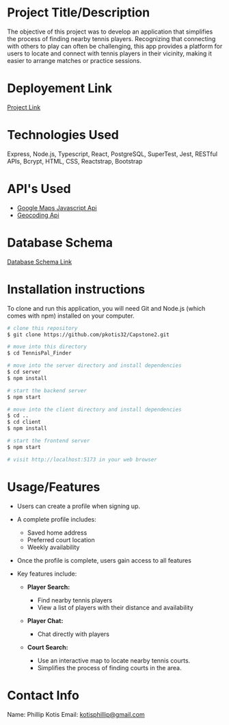 # Project Title/Description

The objective of this project was to develop an application that simplifies the process of finding nearby tennis players. Recognizing that connecting with others to play can often be challenging, this app provides a platform for users to locate and connect with tennis players in their vicinity, making it easier to arrange matches or practice sessions.


# Deployement Link

[Project Link](https://tennispal.onrender.com/)

# Technologies Used 

Express, Node.js, Typescript, React, PostgreSQL, SuperTest, Jest, RESTful APIs, Bcrypt, HTML, CSS, Reactstrap, Bootstrap

# API's Used
- [Google Maps Javascript Api](https://developers.google.com/codelabs/maps-platform/maps-platform-101-react-js#0)
- [Geocoding Api](https://developers.google.com/maps/documentation/geocoding/overview)


# Database Schema

[Database Schema Link](https://github.com/pkotis32/Capstone2/blob/main/TennisPal_Finder_schema.drawio.png)


# Installation instructions
To clone and run this application, you will need Git and Node.js (which comes with npm) installed on your computer.
```Bash
# clone this repository
$ git clone https://github.com/pkotis32/Capstone2.git

# move into this directory
$ cd TennisPal_Finder

# move into the server directory and install dependencies
$ cd server
$ npm install

# start the backend server
$ npm start

# move into the client directory and install dependencies
$ cd ..
$ cd client
$ npm install

# start the frontend server
$ npm start

# visit http://localhost:5173 in your web browser
```



# Usage/Features

- Users can create a profile when signing up.
- A complete profile includes:
  - Saved home address
  - Preferred court location
  - Weekly availability

- Once the profile is complete, users gain access to all features
- Key features include:
  - **Player Search:**
    - Find nearby tennis players
    - View a list of players with their distance and availability
    
  - **Player Chat:**
    - Chat directly with players

  - **Court Search:**
    - Use an interactive map to locate nearby tennis courts.
    - Simplifies the process of finding courts in the area.


# Contact Info

Name: Phillip Kotis
Email: kotisphillip@gmail.com
